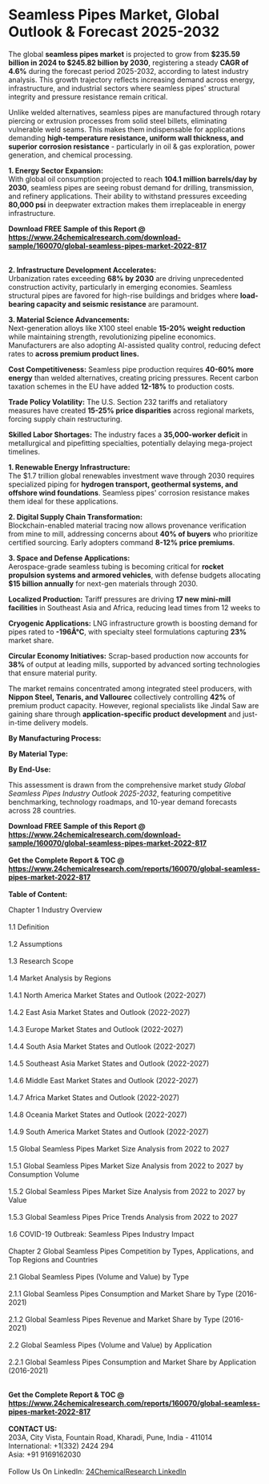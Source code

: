 <h1>Seamless Pipes Market, Global Outlook &amp; Forecast 2025-2032</h1><p>The global <strong>seamless pipes market</strong> is projected to grow from <strong>$235.59 billion in 2024 to $245.82 billion by 2030</strong>, registering a steady <strong>CAGR of 4.6%</strong> during the forecast period 2025-2032, according to latest industry analysis. This growth trajectory reflects increasing demand across energy, infrastructure, and industrial sectors where seamless pipes' structural integrity and pressure resistance remain critical.</p><p>Unlike welded alternatives, seamless pipes are manufactured through rotary piercing or extrusion processes from solid steel billets, eliminating vulnerable weld seams. This makes them indispensable for applications demanding <strong>high-temperature resistance, uniform wall thickness, and superior corrosion resistance</strong> - particularly in oil &amp; gas exploration, power generation, and chemical processing.</p><p><strong>1. Energy Sector Expansion:</strong><br>
With global oil consumption projected to reach <strong>104.1 million barrels/day by 2030</strong>, seamless pipes are seeing robust demand for drilling, transmission, and refinery applications. Their ability to withstand pressures exceeding <strong>80,000 psi</strong> in deepwater extraction makes them irreplaceable in energy infrastructure.</p><div><b>Download FREE Sample of this Report @ 
            <a href="https://www.24chemicalresearch.com/download-sample/160070/global-seamless-pipes-market-2022-817">
            https://www.24chemicalresearch.com/download-sample/160070/global-seamless-pipes-market-2022-817</a></b></div><br><p><strong>2. Infrastructure Development Accelerates:</strong><br>
Urbanization rates exceeding <strong>68% by 2030</strong> are driving unprecedented construction activity, particularly in emerging economies. Seamless structural pipes are favored for high-rise buildings and bridges where <strong>load-bearing capacity and seismic resistance</strong> are paramount.</p><p><strong>3. Material Science Advancements:</strong><br>
Next-generation alloys like X100 steel enable <strong>15-20% weight reduction</strong> while maintaining strength, revolutionizing pipeline economics. Manufacturers are also adopting AI-assisted quality control, reducing defect rates to <strong> across premium product lines.</strong></p><p><strong>Cost Competitiveness:</strong> Seamless pipe production requires <strong>40-60% more energy</strong> than welded alternatives, creating pricing pressures. Recent carbon taxation schemes in the EU have added <strong>12-18%</strong> to production costs.</p><p><strong>Trade Policy Volatility:</strong> The U.S. Section 232 tariffs and retaliatory measures have created <strong>15-25% price disparities</strong> across regional markets, forcing supply chain restructuring.</p><p><strong>Skilled Labor Shortages:</strong> The industry faces a <strong>35,000-worker deficit</strong> in metallurgical and pipefitting specialties, potentially delaying mega-project timelines.</p><p><strong>1. Renewable Energy Infrastructure:</strong><br>
The $1.7 trillion global renewables investment wave through 2030 requires specialized piping for <strong>hydrogen transport, geothermal systems, and offshore wind foundations</strong>. Seamless pipes' corrosion resistance makes them ideal for these applications.</p><p><strong>2. Digital Supply Chain Transformation:</strong><br>
Blockchain-enabled material tracing now allows provenance verification from mine to mill, addressing concerns about <strong>40% of buyers</strong> who prioritize certified sourcing. Early adopters command <strong>8-12% price premiums</strong>.</p><p><strong>3. Space and Defense Applications:</strong><br>
Aerospace-grade seamless tubing is becoming critical for <strong>rocket propulsion systems and armored vehicles</strong>, with defense budgets allocating <strong>$15 billion annually</strong> for next-gen materials through 2030.</p><p><strong>Localized Production:</strong> Tariff pressures are driving <strong>17 new mini-mill facilities</strong> in Southeast Asia and Africa, reducing lead times from 12 weeks to 
	</p><p><strong>Cryogenic Applications:</strong> LNG infrastructure growth is boosting demand for pipes rated to <strong>-196Â°C</strong>, with specialty steel formulations capturing <strong>23%</strong> market share.</p><p><strong>Circular Economy Initiatives:</strong> Scrap-based production now accounts for <strong>38%</strong> of output at leading mills, supported by advanced sorting technologies that ensure material purity.</p><p>The market remains concentrated among integrated steel producers, with <strong>Nippon Steel, Tenaris, and Vallourec</strong> collectively controlling <strong>42%</strong> of premium product capacity. However, regional specialists like Jindal Saw are gaining share through <strong>application-specific product development</strong> and just-in-time delivery models.</p><p><strong>By Manufacturing Process:</strong></p><p><strong>By Material Type:</strong></p><p><strong>By End-Use:</strong></p><p>This assessment is drawn from the comprehensive market study <em>Global Seamless Pipes Industry Outlook 2025-2032</em>, featuring competitive benchmarking, technology roadmaps, and 10-year demand forecasts across 28 countries.</p><div><b>Download FREE Sample of this Report @ 
            <a href="https://www.24chemicalresearch.com/download-sample/160070/global-seamless-pipes-market-2022-817">
            https://www.24chemicalresearch.com/download-sample/160070/global-seamless-pipes-market-2022-817</a></b></div><br><div><b>Get the Complete Report & TOC @ 
            <a href="https://www.24chemicalresearch.com/reports/160070/global-seamless-pipes-market-2022-817">
            https://www.24chemicalresearch.com/reports/160070/global-seamless-pipes-market-2022-817</a></b></div><br>
            <b>Table of Content:</b><p>Chapter 1 Industry Overview<br />
<br>1.1 Definition<br />
<br>1.2 Assumptions<br />
<br>1.3 Research Scope<br />
<br>1.4 Market Analysis by Regions<br />
<br>1.4.1 North America Market States and Outlook (2022-2027)<br />
<br>1.4.2 East Asia Market States and Outlook (2022-2027)<br />
<br>1.4.3 Europe Market States and Outlook (2022-2027)<br />
<br>1.4.4 South Asia Market States and Outlook (2022-2027)<br />
<br>1.4.5 Southeast Asia Market States and Outlook (2022-2027)<br />
<br>1.4.6 Middle East Market States and Outlook (2022-2027)<br />
<br>1.4.7 Africa Market States and Outlook (2022-2027)<br />
<br>1.4.8 Oceania Market States and Outlook (2022-2027)<br />
<br>1.4.9 South America Market States and Outlook (2022-2027)<br />
<br>1.5 Global Seamless Pipes Market Size Analysis from 2022 to 2027<br />
<br>1.5.1 Global Seamless Pipes Market Size Analysis from 2022 to 2027 by Consumption Volume<br />
<br>1.5.2 Global Seamless Pipes Market Size Analysis from 2022 to 2027 by Value<br />
<br>1.5.3 Global Seamless Pipes Price Trends Analysis from 2022 to 2027<br />
<br>1.6 COVID-19 Outbreak: Seamless Pipes Industry Impact<br />
<br>Chapter 2 Global Seamless Pipes Competition by Types, Applications, and Top Regions and Countries<br />
<br>2.1 Global Seamless Pipes (Volume and Value) by Type<br />
<br>2.1.1 Global Seamless Pipes Consumption and Market Share by Type (2016-2021)<br />
<br>2.1.2 Global Seamless Pipes Revenue and Market Share by Type (2016-2021)<br />
<br>2.2 Global Seamless Pipes (Volume and Value) by Application<br />
<br>2.2.1 Global Seamless Pipes Consumption and Market Share by Application (2016-2021)<br />
<br></p><div><b>Get the Complete Report & TOC @ 
            <a href="https://www.24chemicalresearch.com/reports/160070/global-seamless-pipes-market-2022-817">
            https://www.24chemicalresearch.com/reports/160070/global-seamless-pipes-market-2022-817</a></b></div><br><b>CONTACT US:</b><br>
            203A, City Vista, Fountain Road, Kharadi, Pune, India - 411014<br>
            International: +1(332) 2424 294<br>
            Asia: +91 9169162030 <br><br>
            Follow Us On LinkedIn: <a href="https://www.linkedin.com/company/24chemicalresearch/">24ChemicalResearch LinkedIn</a>